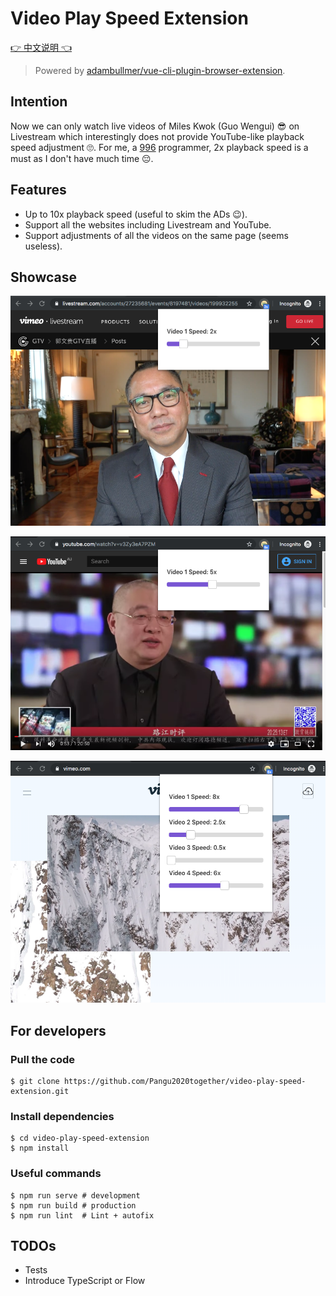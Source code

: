 # Video Play Speed Extension

[👉 中文说明 👈](./README-zh_CN.md)

> Powered by [adambullmer/vue-cli-plugin-browser-extension](https://github.com/adambullmer/vue-cli-plugin-browser-extension).

## Intention

Now we can only watch live videos of Miles Kwok (Guo Wengui) 😎 on Livestream which interestingly does not provide YouTube-like playback speed adjustment 🙄. For me, a [996](https://github.com/996icu/996.ICU/blob/master/README.md) programmer, 2x playback speed is a must as I don't have much time 😔.

## Features

* Up to 10x playback speed (useful to skim the ADs 😉).
* Support all the websites including Livestream and YouTube.
* Support adjustments of all the videos on the same page (seems useless).

## Showcase

![GTV | Livestream](./screenshots/GTV.png)

![Lu De | YouTube](./screenshots/lude.png)

![Vimeo](./screenshots/vimeo.png)

## For developers

### Pull the code

```
$ git clone https://github.com/Pangu2020together/video-play-speed-extension.git
```

### Install dependencies

```
$ cd video-play-speed-extension
$ npm install
```

### Useful commands

```
$ npm run serve # development
$ npm run build # production
$ npm run lint  # Lint + autofix
```

## TODOs

* Tests
* Introduce TypeScript or Flow

